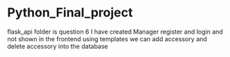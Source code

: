 # Python_Final_project


flask_api folder is question 6 
I have created Manager register and login and not shown in the frontend using templates 
we can add accessory and delete accessory into the database 
 
